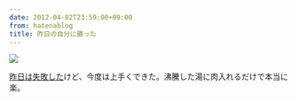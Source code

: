 ```yaml
---
date: 2012-04-02T23:59:00+09:00
from: hatenablog
title: 昨日の自分に勝った
---
```

![](http://dl.dropbox.com/u/5978869/image/20120403_010511.png)

[昨日は失敗した](http://r7kamura.hatenablog.com/entry/2012/04/02/060043)けど、今度は上手くできた。沸騰した湯に肉入れるだけで本当に楽。


